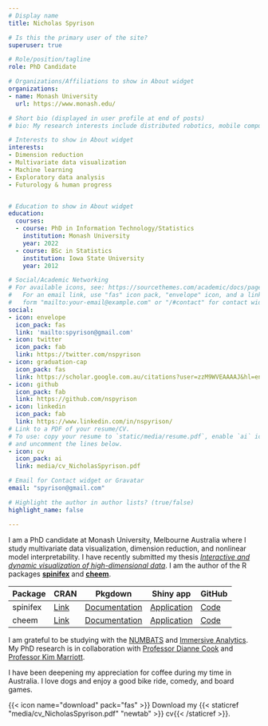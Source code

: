 ```yaml
---
# Display name
title: Nicholas Spyrison

# Is this the primary user of the site?
superuser: true

# Role/position/tagline
role: PhD Candidate

# Organizations/Affiliations to show in About widget
organizations:
- name: Monash University
  url: https://www.monash.edu/

# Short bio (displayed in user profile at end of posts)
# bio: My research interests include distributed robotics, mobile computing and programmable matter.

# Interests to show in About widget
interests:
- Dimension reduction
- Multivariate data visualization
- Machine learning
- Exploratory data analysis
- Futurology & human progress


# Education to show in About widget
education:
  courses:
  - course: PhD in Information Technology/Statistics
    institution: Monash University
    year: 2022
  - course: BSc in Statistics
    institution: Iowa State University
    year: 2012

# Social/Academic Networking
# For available icons, see: https://sourcethemes.com/academic/docs/page-builder/#icons
#   For an email link, use "fas" icon pack, "envelope" icon, and a link in the
#   form "mailto:your-email@example.com" or "/#contact" for contact widget.
social:
- icon: envelope
  icon_pack: fas
  link: 'mailto:spyrison@gmail.com'
- icon: twitter
  icon_pack: fab
  link: https://twitter.com/nspyrison
- icon: graduation-cap
  icon_pack: fas
  link: https://scholar.google.com.au/citations?user=zzM9WVEAAAAJ&hl=en
- icon: github
  icon_pack: fab
  link: https://github.com/nspyrison
- icon: linkedin
  icon_pack: fab
  link: https://www.linkedin.com/in/nspyrison/
# Link to a PDF of your resume/CV.
# To use: copy your resume to `static/media/resume.pdf`, enable `ai` icons in `params.toml`, 
# and uncomment the lines below.
- icon: cv
  icon_pack: ai
  link: media/cv_NicholasSpyrison.pdf

# Email for Contact widget or Gravatar
email: "spyrison@gmail.com"

# Highlight the author in author lists? (true/false)
highlight_name: false

---
```



I am a PhD candidate at Monash University, Melbourne Australia where I study multivariate data visualization, dimension reduction, and nonlinear model interpretability. I have recently submitted my thesis [_Interactive and dynamic visualization of high-dimensional data_](https://nspyrison.github.io/thesis_ns/). I am the author of the R packages [__spinifex__](https://nspyrison.github.io/spinifex/) and [__cheem__](https://nspyrison.github.io/cheem/).

| Package | CRAN | Pkgdown | Shiny app | GitHub |
| ------- | ---- | ----------- | --------- | ------ |
| spinifex | [Link](https://CRAN.R-project.org/package=spinifex) | [Documentation](https://nspyrison.github.io/spinifex/) | [Application](https://nicholas-spyrison.shinyapps.io/radial_tour/) | [Code](https://github.com/nspyrison/spinifex) |
| cheem | [Link](https://CRAN.R-project.org/package=cheem) | [Documentation](https://nspyrison.github.io/cheem/) | [Application](https://nicholas-spyrison.shinyapps.io/cheem_initial/) | [Code](https://github.com/nspyrison/cheem) |


I am grateful to be studying with the [NUMBATS](https://numbat.space/) and [Immersive Analytics](https://ialab.it.monash.edu/). My PhD research is in collaboration with 
[Professor Dianne Cook](http://www.dicook.org/) and [Professor Kim Marriott](https://research.monash.edu/en/persons/kimbal-marriott).

I have been deepening my appreciation for coffee during my time in Australia. I love dogs and enjoy a good bike ride, comedy, and board games.

{{< icon name="download" pack="fas" >}} Download my {{< staticref "media/cv_NicholasSpyrison.pdf" "newtab" >}} cv{{< /staticref >}}.
